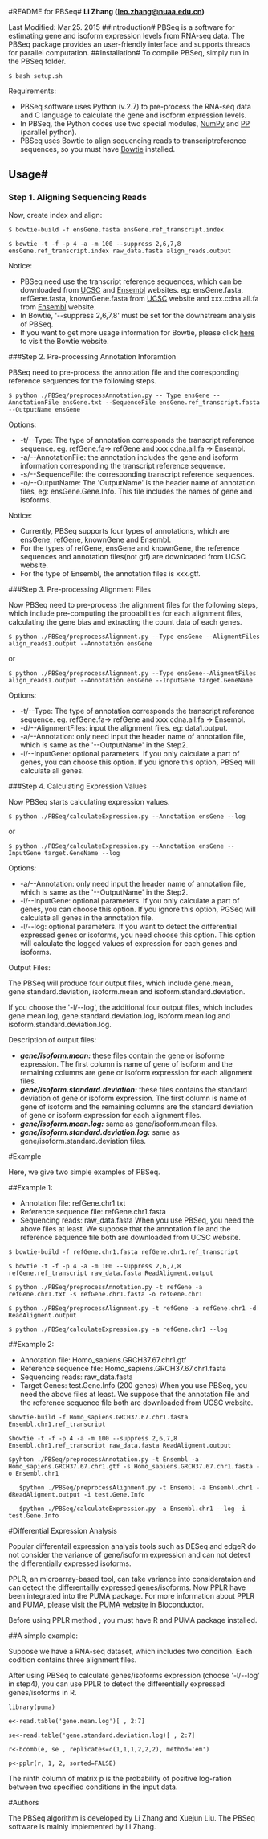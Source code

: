 #README for PBSeq#
**Li Zhang (leo.zhang@nuaa.edu.cn)**

Last Modified: Mar.25. 2015
##Introduction#
PBSeq is a software for estimating gene and isoform expression levels from RNA-seq data. The PBSeq package provides an user-friendly interface and supports threads for parallel computation.
##Installation#
To compile PBSeq, simply run in the PBSeq folder.

`
$ bash setup.sh
`

Requirements:

* PBSeq software uses Python (v.2.7) to pre-process the RNA-seq data and C language to calculate the gene and isoform expression levels.
* In PBSeq, the Python codes use two special modules, [NumPy](http://www.numpy.org/) and [PP](http://www.parallelpython.com/) (parallel python).
* PBSeq uses Bowtie to align sequencing reads to transcriptreference sequences, so you must have [Bowtie](http://bowtie-bio.sourceforge.net/index.shtml) installed.

## Usage#

### Step 1. Aligning Sequencing Reads

Now, create index and align:

`
$ bowtie-build -f ensGene.fasta ensGene.ref_transcript.index
`
    
`
$ bowtie -t -f -p 4 -a -m 100 --suppress 2,6,7,8 ensGene.ref_transcript.index raw_data.fasta align_reads.output
`
	
	
	

Notice:

* PBSeq need use the transcript reference sequences, which can be downloaded from [UCSC](http://genome.ucsc.edu/cgi-bin/hgTables?command=start) and [Ensembl](http://asia.ensembl.org/index.html) websites. eg: ensGene.fasta, refGene.fasta, knownGene.fasta from [UCSC](http://genome.ucsc.edu/cgi-bin/hgTables?command=start) website and xxx.cdna.all.fa from [Ensembl](http://asia.ensembl.org/index.html) website.
* In Bowtie, '--suppress 2,6,7,8' must be set for the downstream analysis of PBSeq.
* If you want to get more usage information for Bowtie, please click [here](http://bowtie-bio.sourceforge.net/index.shtml) to visit the Bowtie website.
 

###Step 2. Pre-processing Annotation Inforamtion

PBSeq need to pre-process the annotation file and the corresponding reference sequences for the following steps.

`
$ python ./PBSeq/preprocessAnnotation.py -- Type ensGene --AnnotationFile ensGene.txt --SequenceFile ensGene.ref_transcript.fasta --OutputName ensGene
`
	

Options:

* -t/--Type: The type of annotation corresponds the transcript reference sequence. eg. refGene.fa-> refGene and xxx.cdna.all.fa -> Ensembl.
* -a/--AnnotationFile: the annotation includes the gene and isoform information corresponding the transcript reference sequence.
* -s/--SequenceFile: the corresponding transcript reference sequences.
* -o/--OutputName: The 'OutputName' is the header name of annotation files, eg: ensGene.Gene.Info. This file includes the names of gene and isoforms.

Notice:

* Currently, PBSeq supports four types of annotations, which are ensGene, refGene, knownGene and Ensembl.
* For the types of refGene, ensGene and knownGene, the reference sequences and annotation files(not gtf) are downloaded from UCSC website.
* For the type of Ensembl, the annotation files is xxx.gtf.
 

###Step 3. Pre-processing Alignment Files

Now PBSeq need to pre-process the alignment files for the following steps, which include pre-computing the probabilities for each alignment files, calculating the gene bias and extracting the count data of each genes.

`
$ python ./PBSeq/preprocessAlignment.py --Type ensGene --AligmentFiles align_reads1.output --Annotation ensGene
`

or

`
$ python ./PBSeq/preprocessAlignment.py --Type ensGene--AligmentFiles align_reads1.output --Annotation ensGene --InputGene target.GeneName
`

Options:

* -t/--Type: The type of annotation corresponds the transcript reference sequence. eg. refGene.fa-> refGene and xxx.cdna.all.fa -> Ensembl.
* -d/--AlignmentFiles: input the alignment files. eg: data1.output.
* -a/--Annotation: only need input the header name of annotation file, which is same as the '--OutputName' in the Step2.
* -i/--InputGene: optional parameters. If you only calculate a part of genes, you can choose this option. If you ignore this option, PBSeq will calculate all genes.
 

###Step 4. Calculating Expression Values

Now PBSeq starts calculating expression values.

`
$ python ./PBSeq/calculateExpression.py --Annotation ensGene --log
`

or

`
$ python ./PBSeq/calculateExpression.py --Annotation ensGene --InputGene target.GeneName --log
`

Options:

* -a/--Annotation: only need input the header name of annotation file, which is same as the '--OutputName' in the Step2.
* -i/--InputGene: optional parameters. If you only calculate a part of genes, you can choose this option. If you ignore this option, PGSeq will calculate all genes in the annotation file.
* -l/--log: optional parameters. If you want to detect the differential expressed genes or isoforms, you need choose this option. This option will calculate the logged values of expression for each genes and isoforms.

Output Files:

The PBSeq will produce four output files, which include gene.mean, gene.standard.deviation, isoform.mean and isoform.standard.deviation.

If you choose the '-l/--log', the additional four output files, which includes gene.mean.log, gene.standard.deviation.log, isoform.mean.log and isoform.standard.deviation.log.

Description of output files:

* ***gene/isoform.mean:*** these files contain the gene or isoforme expression. The first column is name of gene of isoform and the remaining columns are gene or isoform expression for each alignment files.
* ***gene/isoform.standard.deviation:*** these files contains the standard deviation of gene or isoform expression. The first column is name of gene of isoform and the remaining columns are the standard deviation of gene or isoform expression for each alignment files.
* ***gene/isoform.mean.log:*** same as gene/isoform.mean files.
* ***gene/isoform.standard.deviation.log:*** same as gene/isoform.standard.deviation files.
 

#Example

Here, we give two simple examples of PBSeq. 

##Example 1:

* Annotation file: refGene.chr1.txt
* Reference sequence file: refGene.chr1.fasta
* Sequencing reads: raw_data.fasta
When you use PBSeq, you need the above files at least. We suppose that the annotation file and the reference sequence file both are downloaded from UCSC website.

`
$ bowtie-build -f refGene.chr1.fasta refGene.chr1.ref_transcript
`

`
$ bowtie -t -f -p 4 -a -m 100 --suppress 2,6,7,8 refGene.ref_transcript raw_data.fasta ReadAligment.output
`

`
$ python ./PBSeq/preprocessAnnotation.py -t refGene -a refGene.chr1.txt -s refGene.chr1.fasta -o refGene.chr1
`

`
$ python ./PBSeq/preprocessAlignment.py -t refGene -a refGene.chr1 -d ReadAligment.output
`

`
$ python ./PBSeq/calculateExpression.py -a refGene.chr1 --log
`

##Example 2:

* Annotation file: Homo_sapiens.GRCH37.67.chr1.gtf
* Reference sequence file: Homo_sapiens.GRCH37.67.chr1.fasta
* Sequencing reads: raw_data.fasta
* Target Genes: test.Gene.Info (200 genes)
When you use PBSeq, you need the above files at least. We suppose that the annotation file and the reference sequence file both are downloaded from UCSC website.

`
$bowtie-build -f Homo_sapiens.GRCH37.67.chr1.fasta Ensembl.chr1.ref_transcript
`

`
$bowtie -t -f -p 4 -a -m 100 --suppress 2,6,7,8 Ensembl.chr1.ref_transcript raw_data.fasta ReadAligment.output
`

`
$pyhton ./PBSeq/preprocessAnnotation.py -t Ensembl -a Homo_sapiens.GRCH37.67.chr1.gtf -s Homo_sapiens.GRCH37.67.chr1.fasta -o Ensembl.chr1
`

`	
$python ./PBSeq/preprocessAlignment.py -t Ensembl -a Ensembl.chr1 -dReadAligment.output -i test.Gene.Info
`

`	
$python ./PBSeq/calculateExpression.py -a Ensembl.chr1 --log -i test.Gene.Info
`



#Differential Expression Analysis

Popular differentail expression analysis tools such as DESeq and edgeR do not consider the variance of gene/isoform expression and can not detect the differentially expressed isoforms.

PPLR, an microarray-based tool, can take variance into considerataion and can detect the differentailly expressed genes/isoforms. Now PPLR have been integrated into the PUMA package. For more information about PPLR and PUMA, please visit the [PUMA website](http://bioconductor.org/packages/release/bioc/html/puma.html) in Bioconductor.

Before using PPLR method , you must have R and PUMA package installed.

##A simple example:

Suppose we have a RNA-seq dataset, which includes two condition. Each codition contains three alignment files.

After using PBSeq to calculate genes/isoforms expression (choose '-l/--log' in step4), you can use PPLR to detect the differentially expressed genes/isoforms in R.

`
	library(puma)
`

`
	e<-read.table('gene.mean.log')[ , 2:7]
`

`
	se<-read.table('gene.standard.deviation.log)[ , 2:7]
`

`
	r<-bcomb(e, se , replicates=c(1,1,1,2,2,2), method='em')
`

`
	p<-pplr(r, 1, 2, sorted=FALSE)
`

The ninth column of matrix p is the probability of positive log-ration between two specified conditions in the input data.

 

#Authors

The PBSeq algorithm is developed by Li Zhang and Xuejun Liu. The PBSeq software is mainly implemented by Li Zhang.

 
